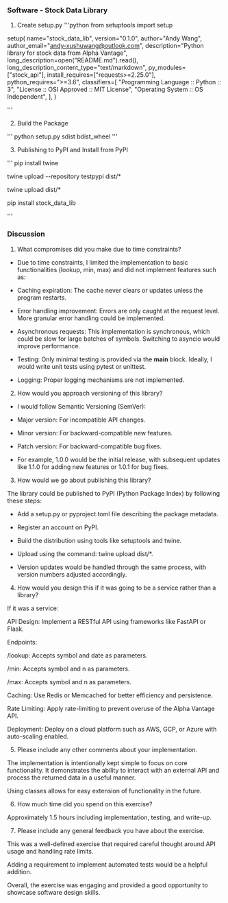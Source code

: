 ### Software - Stock Data Library


1. Create setup.py
'''python
from setuptools import setup

setup(
    name="stock_data_lib",
    version="0.1.0",
    author="Andy Wang",
    author_email="andy-xushuwang@outlook.com",
    description="Python library for stock data from Alpha Vantage",
    long_description=open("README.md").read(),
    long_description_content_type="text/markdown",
    py_modules=["stock_api"],
    install_requires=["requests>=2.25.0"],
    python_requires=">=3.6",
    classifiers=[
        "Programming Language :: Python :: 3",
        "License :: OSI Approved :: MIT License",
        "Operating System :: OS Independent",
    ],
)

'''


2. Build the Package

'''
python setup.py sdist bdist_wheel
'''

3. Publishing to PyPI and Install from PyPI

'''
pip install twine

twine upload --repository testpypi dist/*

twine upload dist/*

pip install stock_data_lib

'''




### Discussion

1. What compromises did you make due to time constraints?

- Due to time constraints, I limited the implementation to basic functionalities (lookup, min, max) and did not implement features such as:

- Caching expiration: The cache never clears or updates unless the program restarts.

- Error handling improvement: Errors are only caught at the request level. More granular error handling could be implemented.

- Asynchronous requests: This implementation is synchronous, which could be slow for large batches of symbols. Switching to asyncio would improve performance.

- Testing: Only minimal testing is provided via the __main__ block. Ideally, I would write unit tests using pytest or unittest.

- Logging: Proper logging mechanisms are not implemented.

2. How would you approach versioning of this library?

- I would follow Semantic Versioning (SemVer):

- Major version: For incompatible API changes.

- Minor version: For backward-compatible new features.

- Patch version: For backward-compatible bug fixes.

- For example, 1.0.0 would be the initial release, with subsequent updates like 1.1.0 for adding new features or 1.0.1 for bug fixes.

3. How would we go about publishing this library?

The library could be published to PyPI (Python Package Index) by following these steps:

- Add a setup.py or pyproject.toml file describing the package metadata.

- Register an account on PyPI.

- Build the distribution using tools like setuptools and twine.

- Upload using the command: twine upload dist/*.

- Version updates would be handled through the same process, with version numbers adjusted accordingly.

4. How would you design this if it was going to be a service rather than a library?

If it was a service:

API Design: Implement a RESTful API using frameworks like FastAPI or Flask.

Endpoints:

/lookup: Accepts symbol and date as parameters.

/min: Accepts symbol and n as parameters.

/max: Accepts symbol and n as parameters.

Caching: Use Redis or Memcached for better efficiency and persistence.

Rate Limiting: Apply rate-limiting to prevent overuse of the Alpha Vantage API.

Deployment: Deploy on a cloud platform such as AWS, GCP, or Azure with auto-scaling enabled.

5. Please include any other comments about your implementation.

The implementation is intentionally kept simple to focus on core functionality. It demonstrates the ability to interact with an external API and process the returned data in a useful manner.

Using classes allows for easy extension of functionality in the future.

6. How much time did you spend on this exercise?

Approximately 1.5 hours including implementation, testing, and write-up.

7. Please include any general feedback you have about the exercise.

This was a well-defined exercise that required careful thought around API usage and handling rate limits.

Adding a requirement to implement automated tests would be a helpful addition.

Overall, the exercise was engaging and provided a good opportunity to showcase software design skills.

